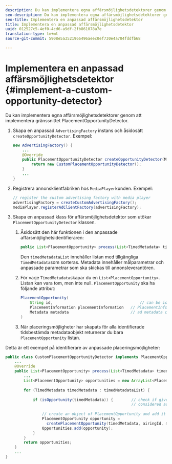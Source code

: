 ```yaml
---
description: Du kan implementera egna affärsmöjlighetsdetektorer genom att implementera gränssnittet PlacementOpportunityDetector.
seo-description: Du kan implementera egna affärsmöjlighetsdetektorer genom att implementera gränssnittet PlacementOpportunityDetector.
seo-title: Implementera en anpassad affärsmöjlighetsdetektor
title: Implementera en anpassad affärsmöjlighetsdetektor
uuid: 012527c5-4ef0-4cd6-a9df-2fb861078a7e
translation-type: tm+mt
source-git-commit: 5908e5a3521966496aeec0ef730e4a704fddfb68

---
```



# Implementera en anpassad affärsmöjlighetsdetektor {#implement-a-custom-opportunity-detector}

Du kan implementera egna affärsmöjlighetsdetektorer genom att implementera gränssnittet PlacementOpportunityDetector.

1. Skapa en anpassad `AdvertisingFactory` instans och åsidosätt `createOpportunityDetector`. Exempel:

   ```java
   new AdvertisingFactory() { 
       ... 
       @Override 
       public PlacementOpportunityDetector createOpportunityDetector(MediaPlayerItem item) { 
           return new CustomPlacementOpportunityDetector(); 
       } 
       ... 
   }
   ```

1. Registrera annonsklientfabriken hos `MediaPlayer`kunden. Exempel:

   ```java
   // register the custom advertising factory with media player 
   advertisingFactory = createCustomAdvertisingFactory(); 
   mediaPlayer.registerAdClientFactory(advertisingFactory);
   ```

1. Skapa en anpassad klass för affärsmöjlighetsdetektor som utökar `PlacementOpportunityDetector` klassen.
   1. Åsidosätt den här funktionen i den anpassade affärsmöjlighetsidentifieraren:

      ```java
      public List<PlacementOpportunity> process(List<TimedMetadata> timedMetadataList, Metadata metadata)
      ```

      Den `timedMetadataList` innehåller listan med tillgängliga `TimedMetadata`som sorteras. Metadata innehåller målparametrar och anpassade parametrar som ska skickas till annonsleverantören.

   1. För varje `TimedMetadata`skapar du en `List<PlacementOpportunity>`. Listan kan vara tom, men inte null. `PlacementOpportunity` ska ha följande attribut:

      ```java
      PlacementOpportunity( 
          String id,                                      // can be id from timedMetadata 
          PlacementInformation placementInformation   // PlacementInformation object containing Type, time, duration 
          Metadata metadata                           // ad metadata containing targeting params sent to the ad provider 
      )
      ```

   1. När placeringsmöjligheter har skapats för alla identifierade tidsbestämda metadataobjekt returnerar du bara `PlacementOpportunity` listan.

Detta är ett exempel på identifierare av anpassade placeringsmöjligheter:

```java
public class CustomPlacementOpportunityDetector implements PlacementOpportunityDetector { 
    ... 
    @Override 
    public List<PlacementOpportunity> process(List<TimedMetadata> timedMetadataList, Metadata metadata) { 
        ... 
        List<PlacementOpportunity> opportunities = new ArrayList<PlacementOpportunity>(); 
 
        for (TimedMetadata timedMetadata : timedMetadataList) { 
 
            if (isOpportunity(timedMetadata)) {        // check if given timedMetadata should be  
                                                       // considered as an opportunity 
 
                // create an object of PlacementOpportunity and add it to the opportunities list 
                PlacementOpportunity opportunity =  
                  createPlacementOpportunity(timedMetadata, airingId, metadata); 
                Opportunities.add(opportunity); 
            } 
        } 
        return opportunities; 
    }    
    ... 
} 
```

